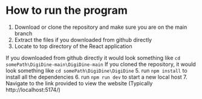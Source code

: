 # How to run the program
1. Download or clone the repository and make sure you are on the main branch
2. Extract the files if you downloaded from github directly
3. Locate to top directory of the React application
 
If you downloaded from github directly it would look something like `cd somePath\DigiDine-main\DigiDine-main`
If you cloned the repository, it would look something like `cd somePath\DigiDine\DigiDine`
5. run `npm install` to install all the dependencies 
6. run `npm run dev` to start a new local host
7. Navigate to the link provided to view the website (Typically http://localhost:5174/)
